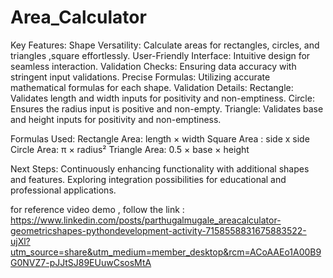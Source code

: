 # Area_Calculator

Key Features:
Shape Versatility: Calculate areas for rectangles, circles, and triangles ,square effortlessly.
User-Friendly Interface: Intuitive design for seamless interaction.
Validation Checks: Ensuring data accuracy with stringent input validations.
Precise Formulas: Utilizing accurate mathematical formulas for each shape.
Validation Details:
Rectangle: Validates length and width inputs for positivity and non-emptiness.
Circle: Ensures the radius input is positive and non-empty.
Triangle: Validates base and height inputs for positivity and non-emptiness.

Formulas Used:
Rectangle Area: length × width
Square Area : side x side
Circle Area: π × radius²
Triangle Area: 0.5 × base × height

Next Steps:
Continuously enhancing functionality with additional shapes and features.
Exploring integration possibilities for educational and professional applications.

for reference video demo , follow the link :
https://www.linkedin.com/posts/parthugalmugale_areacalculator-geometricshapes-pythondevelopment-activity-7158558831675883522-ujXl?utm_source=share&utm_medium=member_desktop&rcm=ACoAAEo1A00B9G0NVZ7-pJJtSJ89EUuwCsosMtA
